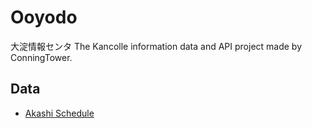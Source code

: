 # Ooyodo
大淀情報センタ The Kancolle information data and API project made by ConningTower.

## Data

- [Akashi Schedule](https://conntower.github.io/ooyodo/data/akashi_schedule.json)